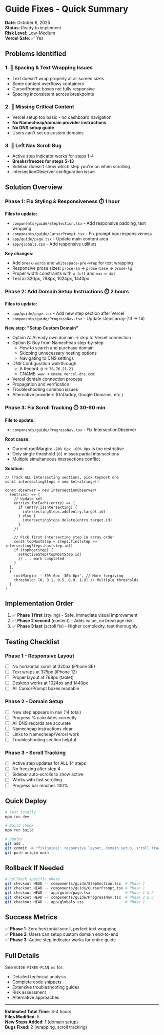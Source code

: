 # Guide Fixes - Quick Summary

**Date**: October 8, 2025  
**Status**: Ready to implement  
**Risk Level**: Low-Medium  
**Vercel Safe**: ✅ Yes

## Problems Identified

### 1. 🎨 Spacing & Text Wrapping Issues
- Text doesn't wrap properly at all screen sizes
- Some content overflows containers
- CursorPrompt boxes not fully responsive
- Spacing inconsistent across breakpoints

### 2. 📝 Missing Critical Content
- Vercel setup too basic - no dashboard navigation
- **No Namecheap/domain provider instructions**
- **No DNS setup guide**
- Users can't set up custom domains

### 3. 🐛 Left Nav Scroll Bug
- Active step indicator works for steps 1-4
- **Breaks/freezes for steps 5-13**
- Sidebar doesn't show which step you're on when scrolling
- IntersectionObserver configuration issue

## Solution Overview

### Phase 1: Fix Styling & Responsiveness ⏱️ 1 hour
**Files to update:**
- `components/guide/StepSection.tsx` - Add responsive padding, text wrapping
- `components/guide/CursorPrompt.tsx` - Fix prompt box responsiveness  
- `app/guide/page.tsx` - Update main content area
- `app/globals.css` - Add responsive utilities

**Key changes:**
- Add `break-words` and `whitespace-pre-wrap` for text wrapping
- Responsive prose sizes: `prose-sm` → `prose-base` → `prose-lg`
- Proper width constraints with `w-full` and `max-w-4xl`
- Test at 320px, 768px, 1024px, 1440px

### Phase 2: Add Domain Setup Instructions ⏱️ 2 hours
**Files to update:**
- `app/guide/page.tsx` - Add new step section after Vercel
- `components/guide/ProgressNav.tsx` - Update steps array (13 → 14)

**New step: "Setup Custom Domain"**
- Option A: Already own domain → skip to Vercel connection
- Option B: Buy from Namecheap step-by-step
  - How to search and purchase domain
  - Skipping unnecessary hosting options
  - Navigating to DNS settings
- DNS Configuration walkthrough:
  - A Record: `@` → `76.76.21.21`
  - CNAME: `www` → `cname.vercel-dns.com`
- Vercel domain connection process
- Propagation and verification
- Troubleshooting common issues
- Alternative providers (GoDaddy, Google Domains, etc.)

### Phase 3: Fix Scroll Tracking ⏱️ 30-60 min
**File to update:**
- `components/guide/ProgressNav.tsx` - Fix IntersectionObserver

**Root cause:**
- Current rootMargin: `-20% 0px -60% 0px` is too restrictive
- Only single threshold `[0]` misses partial intersections
- Multiple simultaneous intersections conflict

**Solution:**
```tsx
// Track ALL intersecting sections, pick topmost one
const intersectingSteps = new Set<string>()

const observer = new IntersectionObserver(
  (entries) => {
    // Update set
    entries.forEach((entry) => {
      if (entry.isIntersecting) {
        intersectingSteps.add(entry.target.id)
      } else {
        intersectingSteps.delete(entry.target.id)
      }
    })

    // Pick first intersecting step in array order
    const topMostStep = steps.find(step => intersectingSteps.has(step.id))
    if (topMostStep) {
      setActiveStep(topMostStep.id)
      // ... mark completed
    }
  },
  {
    rootMargin: '-30% 0px -30% 0px', // More forgiving
    threshold: [0, 0.1, 0.5, 0.9, 1.0] // Multiple thresholds
  }
)
```

## Implementation Order

1. ✅ **Phase 1 first** (styling) - Safe, immediate visual improvement
2. ✅ **Phase 2 second** (content) - Adds value, no breakage risk  
3. ✅ **Phase 3 last** (scroll fix) - Higher complexity, test thoroughly

## Testing Checklist

### Phase 1 - Responsive Layout
- [ ] No horizontal scroll at 320px (iPhone SE)
- [ ] Text wraps at 375px (iPhone 12)
- [ ] Proper layout at 768px (tablet)
- [ ] Desktop works at 1024px and 1440px
- [ ] All CursorPrompt boxes readable

### Phase 2 - Domain Setup
- [ ] New step appears in nav (14 total)
- [ ] Progress % calculates correctly
- [ ] All DNS records are accurate
- [ ] Namecheap instructions clear
- [ ] Links to Namecheap/Vercel work
- [ ] Troubleshooting section helpful

### Phase 3 - Scroll Tracking  
- [ ] Active step updates for ALL 14 steps
- [ ] No freezing after step 4
- [ ] Sidebar auto-scrolls to show active
- [ ] Works with fast scrolling
- [ ] Progress bar reaches 100%

## Quick Deploy

```bash
# Test locally
npm run dev

# Build check
npm run build

# Deploy
git add .
git commit -m "fix(guide): responsive layout, domain setup, scroll tracking"
git push origin main
```

## Rollback If Needed

```bash
# Rollback specific phase
git checkout HEAD -- components/guide/StepSection.tsx  # Phase 1
git checkout HEAD -- components/guide/CursorPrompt.tsx # Phase 1
git checkout HEAD -- app/guide/page.tsx                # Phase 1 & 2
git checkout HEAD -- components/guide/ProgressNav.tsx  # Phase 2 & 3
git checkout HEAD -- app/globals.css                   # Phase 1
```

## Success Metrics

✅ **Phase 1**: Zero horizontal scroll, perfect text wrapping  
✅ **Phase 2**: Users can setup custom domain end-to-end  
✅ **Phase 3**: Active step indicator works for entire guide  

## Full Details

See `GUIDE-FIXES-PLAN.md` for:
- Detailed technical analysis
- Complete code snippets
- Extensive troubleshooting guides
- Risk assessment
- Alternative approaches

---

**Estimated Total Time**: 3-4 hours  
**Files Modified**: 5  
**New Steps Added**: 1 (domain setup)  
**Bugs Fixed**: 2 (wrapping, scroll tracking)

